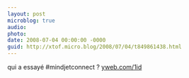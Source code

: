 ```yaml
---
layout: post
microblog: true
audio: 
photo: 
date: 2008-07-04 00:00:00 -0000
guid: http://xtof.micro.blog/2008/07/04/t849861438.html
---
```

qui a essayé #mindjetconnect ? [yweb.com/1id](http://yweb.com/1id)
